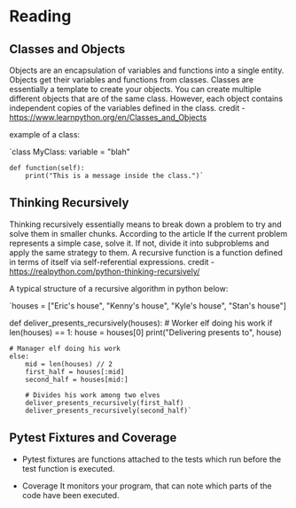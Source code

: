 # Reading

## Classes and Objects

Objects are an encapsulation of variables and functions into a single entity. Objects get their variables and functions from classes. Classes are essentially a template to create your objects. You can create multiple different objects that are of the same class. However, each object contains independent copies of the variables defined in the class. credit - https://www.learnpython.org/en/Classes_and_Objects

example of a class:

`class MyClass:
    variable = "blah"

    def function(self):
        print("This is a message inside the class.")`

## Thinking Recursively

Thinking recursively essentially means to break down a problem to try and solve them in smaller chunks. According to the article If the current problem represents a simple case, solve it. If not, divide it into subproblems and apply the same strategy to them. A recursive function is a function defined in terms of itself via self-referential expressions. credit - https://realpython.com/python-thinking-recursively/  

A typical structure of a recursive algorithm in python below:

`houses = ["Eric's house", "Kenny's house", "Kyle's house", "Stan's house"]

def deliver_presents_recursively(houses):
    # Worker elf doing his work
    if len(houses) == 1:
        house = houses[0]
        print("Delivering presents to", house)

    # Manager elf doing his work
    else:
        mid = len(houses) // 2
        first_half = houses[:mid]
        second_half = houses[mid:]

        # Divides his work among two elves
        deliver_presents_recursively(first_half)
        deliver_presents_recursively(second_half)`

## Pytest Fixtures and Coverage

- Pytest fixtures are functions attached to the tests which run before the test function is executed.

- Coverage It monitors your program, that can note which parts of the code have been executed. 